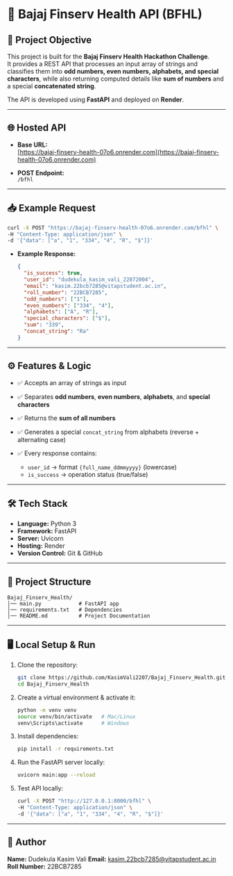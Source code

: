 # 🚀 Bajaj Finserv Health API (BFHL)

## 📌 Project Objective
This project is built for the **Bajaj Finserv Health Hackathon Challenge**.  
It provides a REST API that processes an input array of strings and classifies them into **odd numbers, even numbers, alphabets, and special characters**, while also returning computed details like **sum of numbers** and a special **concatenated string**.

The API is developed using **FastAPI** and deployed on **Render**.

---

## 🌐 Hosted API
- **Base URL:**  
  [https://bajaj-finserv-health-07o6.onrender.com](https://bajaj-finserv-health-07o6.onrender.com)

- **POST Endpoint:**  
  `/bfhl`

---

## 📥 Example Request
```bash
curl -X POST "https://bajaj-finserv-health-07o6.onrender.com/bfhl" \
-H "Content-Type: application/json" \
-d '{"data": ["a", "1", "334", "4", "R", "$"]}'

````

* **Example Response:**

  ```json
  {
    "is_success": true,
    "user_id": "dudekula_kasim_vali_22072004",
    "email": "kasim.22bcb7285@vitapstudent.ac.in",
    "roll_number": "22BCB7285",
    "odd_numbers": ["1"],
    "even_numbers": ["334", "4"],
    "alphabets": ["A", "R"],
    "special_characters": ["$"],
    "sum": "339",
    "concat_string": "Ra"
  }
  ```

---

## ⚙️ Features & Logic

* ✅ Accepts an array of strings as input
* ✅ Separates **odd numbers**, **even numbers**, **alphabets**, and **special characters**
* ✅ Returns the **sum of all numbers**
* ✅ Generates a special `concat_string` from alphabets (reverse + alternating case)
* ✅ Every response contains:

  * `user_id` → format `{full_name_ddmmyyyy}` (lowercase)
  * `is_success` → operation status (true/false)

---

## 🛠 Tech Stack

* **Language:** Python 3
* **Framework:** FastAPI
* **Server:** Uvicorn
* **Hosting:** Render
* **Version Control:** Git & GitHub

---

## 📂 Project Structure

```
Bajaj_Finserv_Health/
│── main.py            # FastAPI app
│── requirements.txt   # Dependencies
│── README.md          # Project Documentation
```

---

## 🖥 Local Setup & Run

1. Clone the repository:

   ```bash
   git clone https://github.com/KasimVali2207/Bajaj_Finserv_Health.git
   cd Bajaj_Finserv_Health
   ```

2. Create a virtual environment & activate it:

   ```bash
   python -m venv venv
   source venv/bin/activate   # Mac/Linux
   venv\Scripts\activate      # Windows
   ```

3. Install dependencies:

   ```bash
   pip install -r requirements.txt
   ```

4. Run the FastAPI server locally:

   ```bash
   uvicorn main:app --reload
   ```

5. Test API locally:

   ```bash
   curl -X POST "http://127.0.0.1:8000/bfhl" \
   -H "Content-Type: application/json" \
   -d '{"data": ["a", "1", "334", "4", "R", "$"]}'
   ```

---

## 📜 Author

**Name:** Dudekula Kasim Vali
**Email:** [kasim.22bcb7285@vitapstudent.ac.in](mailto:kasim.22bcb7285@vitapstudent.ac.in)
**Roll Number:** 22BCB7285



